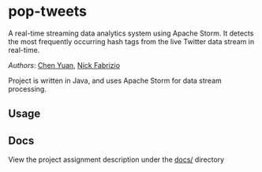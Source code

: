 # pop-tweets

A real-time streaming data analytics system using Apache Storm. It detects the most frequently 
occurring hash tags from the live Twitter data stream in real-time.

_Authors_: [Chen Yuan](https://github.com/yc47084613), [Nick Fabrizio](https://github.com/NFabrizio)

Project is written in Java, and uses Apache Storm for data stream processing.

## Usage



## Docs

View the project assignment description under the [docs/](docs) directory
